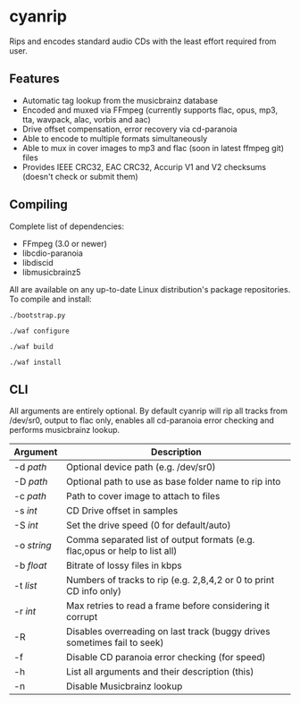 cyanrip
=======
Rips and encodes standard audio CDs with the least effort required from user.

Features
--------
 * Automatic tag lookup from the musicbrainz database
 * Encoded and muxed via FFmpeg (currently supports flac, opus, mp3, tta, wavpack, alac, vorbis and aac)
 * Drive offset compensation, error recovery via cd-paranoia
 * Able to encode to multiple formats simultaneously
 * Able to mux in cover images to mp3 and flac (soon in latest ffmpeg git) files
 * Provides IEEE CRC32, EAC CRC32, Accurip V1 and V2 checksums (doesn't check or submit them)


Compiling
---------
Complete list of dependencies:

 * FFmpeg (3.0 or newer)
 * libcdio-paranoia
 * libdiscid
 * libmusicbrainz5

All are available on any up-to-date Linux distribution's package repositories. To compile and install:

`./bootstrap.py`

`./waf configure`

`./waf build`

`./waf install`


CLI
---

All arguments are entirely optional. By default cyanrip will rip all tracks from /dev/sr0,
output to flac only, enables all cd-paranoia error checking and performs musicbrainz lookup.

|   Argument  | Description                                                                |
|-------------|----------------------------------------------------------------------------|
| -d *path*   | Optional device path (e.g. /dev/sr0)                                       |
| -D *path*   | Optional path to use as base folder name to rip into                       |
| -c *path*   | Path to cover image to attach to files                                     |
| -s *int*    | CD Drive offset in samples                                                 |
| -S *int*    | Set the drive speed (0 for default/auto)                                   |
| -o *string* | Comma separated list of output formats (e.g. flac,opus or help to list all)|
| -b *float*  | Bitrate of lossy files in kbps                                             |
| -t *list*   | Numbers of tracks to rip (e.g. 2,8,4,2 or 0 to print CD info only)         |
| -r *int*    | Max retries to read a frame before considering it corrupt                  |
| -R          | Disables overreading on last track (buggy drives sometimes fail to seek)   |
| -f          | Disable CD paranoia error checking (for speed)                             |
| -h          | List all arguments and their description (this)                            |
| -n          | Disable Musicbrainz lookup                                                 |

